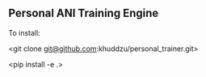 ## Personal ANI Training Engine

To install:

<git clone git@github.com:khuddzu/personal_trainer.git>

<pip install -e .> 
